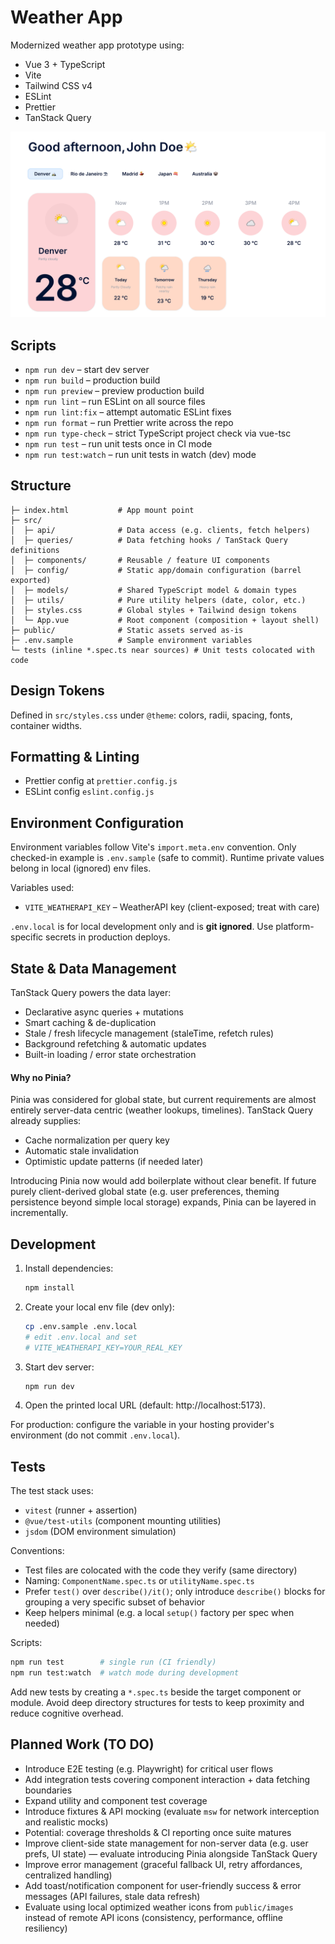# Weather App

Modernized weather app prototype using:

- Vue 3 + TypeScript
- Vite
- Tailwind CSS v4
- ESLint
- Prettier
- TanStack Query

![App Screenshot](./docs/screenshot.png)

## Scripts

- `npm run dev` – start dev server
- `npm run build` – production build
- `npm run preview` – preview production build
- `npm run lint` – run ESLint on all source files
- `npm run lint:fix` – attempt automatic ESLint fixes
- `npm run format` – run Prettier write across the repo
- `npm run type-check` – strict TypeScript project check via vue-tsc
- `npm run test` – run unit tests once in CI mode
- `npm run test:watch` – run unit tests in watch (dev) mode

## Structure

```
├─ index.html           # App mount point
├─ src/
│  ├─ api/              # Data access (e.g. clients, fetch helpers)
│  ├─ queries/          # Data fetching hooks / TanStack Query definitions
│  ├─ components/       # Reusable / feature UI components
│  ├─ config/           # Static app/domain configuration (barrel exported)
│  ├─ models/           # Shared TypeScript model & domain types
│  ├─ utils/            # Pure utility helpers (date, color, etc.)
│  ├─ styles.css        # Global styles + Tailwind design tokens
│  └─ App.vue           # Root component (composition + layout shell)
├─ public/              # Static assets served as‑is
├─ .env.sample          # Sample environment variables
└─ tests (inline *.spec.ts near sources) # Unit tests colocated with code
```

## Design Tokens

Defined in `src/styles.css` under `@theme`: colors, radii, spacing, fonts, container widths.

## Formatting & Linting

- Prettier config at `prettier.config.js`
- ESLint config `eslint.config.js`

## Environment Configuration

Environment variables follow Vite's `import.meta.env` convention. Only checked-in example is `.env.sample` (safe to commit). Runtime private values belong in local (ignored) env files.

Variables used:

- `VITE_WEATHERAPI_KEY` – WeatherAPI key (client-exposed; treat with care)

`.env.local` is for local development only and is **git ignored**. Use platform-specific secrets in production deploys.

## State & Data Management

TanStack Query powers the data layer:

- Declarative async queries + mutations
- Smart caching & de-duplication
- Stale / fresh lifecycle management (staleTime, refetch rules)
- Background refetching & automatic updates
- Built-in loading / error state orchestration

#### Why no Pinia?

Pinia was considered for global state, but current requirements are almost entirely server-data centric (weather lookups, timelines). TanStack Query already supplies:

- Cache normalization per query key
- Automatic stale invalidation
- Optimistic update patterns (if needed later)

Introducing Pinia now would add boilerplate without clear benefit. If future purely client-derived global state (e.g. user preferences, theming persistence beyond simple local storage) expands, Pinia can be layered in incrementally.

## Development

1. Install dependencies:
   ```bash
   npm install
   ```
2. Create your local env file (dev only):
   ```bash
   cp .env.sample .env.local
   # edit .env.local and set
   # VITE_WEATHERAPI_KEY=YOUR_REAL_KEY
   ```
3. Start dev server:
   ```bash
   npm run dev
   ```
4. Open the printed local URL (default: http://localhost:5173).

For production: configure the variable in your hosting provider's environment (do not commit `.env.local`).

## Tests

The test stack uses:

- `vitest` (runner + assertion)
- `@vue/test-utils` (component mounting utilities)
- `jsdom` (DOM environment simulation)

Conventions:

- Test files are colocated with the code they verify (same directory)
- Naming: `ComponentName.spec.ts` or `utilityName.spec.ts`
- Prefer `test()` over `describe()/it()`; only introduce `describe()` blocks for grouping a very specific subset of behavior
- Keep helpers minimal (e.g. a local `setup()` factory per spec when needed)

Scripts:

```bash
npm run test        # single run (CI friendly)
npm run test:watch  # watch mode during development
```

Add new tests by creating a `*.spec.ts` beside the target component or module. Avoid deep directory structures for tests to keep proximity and reduce cognitive overhead.

## Planned Work (TO DO)

- Introduce E2E testing (e.g. Playwright) for critical user flows
- Add integration tests covering component interaction + data fetching boundaries
- Expand utility and component test coverage
- Introduce fixtures & API mocking (evaluate `msw` for network interception and realistic mocks)
- Potential: coverage thresholds & CI reporting once suite matures
- Improve client-side state management for non-server data (e.g. user prefs, UI state) — evaluate introducing Pinia alongside TanStack Query
- Improve error management (graceful fallback UI, retry affordances, centralized handling)
- Add toast/notification component for user-friendly success & error messages (API failures, stale data refresh)
- Evaluate using local optimized weather icons from `public/images` instead of remote API icons (consistency, performance, offline resiliency)
